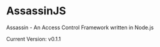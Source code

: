 AssassinJS
==========

Assassin - An Access Control Framework written in Node.js

Current Version: v0.1.1
